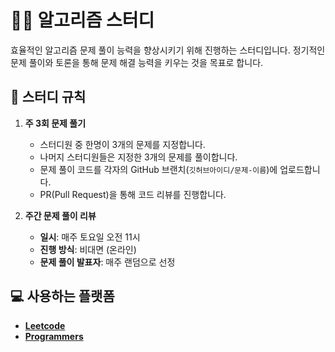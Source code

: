 # 🧑‍💻 알고리즘 스터디

효율적인 알고리즘 문제 풀이 능력을 향상시키기 위해 진행하는 스터디입니다. 정기적인 문제 풀이와 토론을 통해 문제 해결 능력을 키우는 것을 목표로 합니다.

## 📜 스터디 규칙

1. **주 3회 문제 풀기**

   - 스터디원 중 한명이 3개의 문제를 지정합니다.
   - 나머지 스터디원들은 지정한 3개의 문제를 풀이합니다.
   - 문제 풀이 코드를 각자의 GitHub 브랜치(`깃허브아이디/문제-이름`)에 업로드합니다.
   - PR(Pull Request)을 통해 코드 리뷰를 진행합니다.

2. **주간 문제 풀이 리뷰**
   - **일시**: 매주 토요일 오전 11시
   - **진행 방식**: 비대면 (온라인)
   - **문제 풀이 발표자**: 매주 랜덤으로 선정

## 💻 사용하는 플랫폼

- **[Leetcode](https://leetcode.com)**
- **[Programmers](https://programmers.co.kr)**
